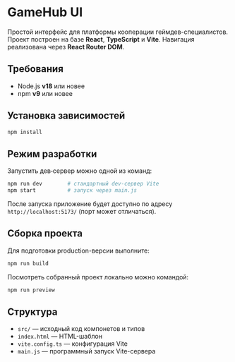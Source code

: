 # GameHub UI

Простой интерфейс для платформы кооперации геймдев-специалистов. Проект построен на базе **React**, **TypeScript** и **Vite**. Навигация реализована через **React Router DOM**.

## Требования

- Node.js **v18** или новее
- npm **v9** или новее

## Установка зависимостей

```bash
npm install
```

## Режим разработки

Запустить дев‑сервер можно одной из команд:

```bash
npm run dev        # стандартный dev-сервер Vite
npm start          # запуск через main.js
```

После запуска приложение будет доступно по адресу `http://localhost:5173/` (порт может отличаться).

## Сборка проекта

Для подготовки production-версии выполните:

```bash
npm run build
```

Посмотреть собранный проект локально можно командой:

```bash
npm run preview
```

## Структура

- `src/` — исходный код компонетов и типов
- `index.html` — HTML-шаблон
- `vite.config.ts` — конфигурация Vite
- `main.js` — программный запуск Vite-сервера

